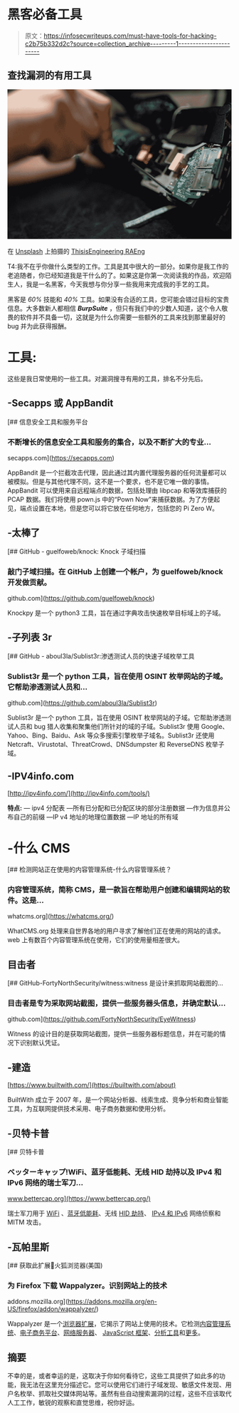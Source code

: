 # 黑客必备工具

> 原文：<https://infosecwriteups.com/must-have-tools-for-hacking-c2b75b332d2c?source=collection_archive---------1----------------------->

## 查找漏洞的有用工具

![](img/3aa377c358d2cdd54b6e73fcfc65c202.png)

在 [Unsplash](https://unsplash.com?utm_source=medium&utm_medium=referral) 上拍摄的 [ThisisEngineering RAEng](https://unsplash.com/@thisisengineering?utm_source=medium&utm_medium=referral)

T4:我不在乎你做什么类型的工作。工具是其中很大的一部分。如果你是我工作的老追随者，你已经知道我是干什么的了。如果这是你第一次阅读我的作品，欢迎陌生人，我是一名黑客，今天我想与你分享一些我用来完成我的手艺的工具。

黑客是 *60%* 技能和 *40%* 工具。如果没有合适的工具，您可能会错过目标的宝贵信息。大多数新人都相信 ***BurpSuite*** ，但只有我们中的少数人知道，这个令人敬畏的软件并不具备一切，这就是为什么你需要一些额外的工具来找到那里最好的 bug 并为此获得报酬。

# 工具:

这些是我日常使用的一些工具。对漏洞搜寻有用的工具，排名不分先后。

## -Secapps 或 AppBandit

[](https://secapps.com) [## 信息安全工具和服务平台

### 不断增长的信息安全工具和服务的集合，以及不断扩大的专业…

secapps.com](https://secapps.com) 

AppBandit 是一个拦截攻击代理，因此通过其内置代理服务器的任何流量都可以被模拟。但是与其他代理不同，这不是一个要求，也不是它唯一做的事情。AppBandit 可以使用来自远程端点的数据，包括处理由 libpcap 和等效库捕获的 PCAP 数据。我们将使用 pown.js 中的“Pown Now”来捕获数据。为了方便起见，端点设置在本地，但是您可以将它放在任何地方，包括您的 Pi Zero W。

## -太棒了

[](https://github.com/guelfoweb/knock) [## GitHub - guelfoweb/knock: Knock 子域扫描

### 敲门子域扫描。在 GitHub 上创建一个帐户，为 guelfoweb/knock 开发做贡献。

github.com](https://github.com/guelfoweb/knock) 

Knockpy 是一个 python3 工具，旨在通过字典攻击快速枚举目标域上的子域。

## -子列表 3r

[](https://github.com/aboul3la/Sublist3r) [## GitHub - aboul3la/Sublist3r:渗透测试人员的快速子域枚举工具

### Sublist3r 是一个 python 工具，旨在使用 OSINT 枚举网站的子域。它帮助渗透测试人员和…

github.com](https://github.com/aboul3la/Sublist3r) 

Sublist3r 是一个 python 工具，旨在使用 OSINT 枚举网站的子域。它帮助渗透测试人员和 bug 猎人收集和聚集他们所针对的域的子域。Sublist3r 使用 Google、Yahoo、Bing、Baidu、Ask 等众多搜索引擎枚举子域名。Sublist3r 还使用 Netcraft、Virustotal、ThreatCrowd、DNSdumpster 和 ReverseDNS 枚举子域。

## **-IPV4info.com**

[http://ipv4info.com/](http://ipv4info.com/tools/)

**特点:**
— ipv4 分配表
—所有已分配和已分配区块的部分注册数据
—作为信息并公布自己的前缀
—IP v4 地址的地理位置数据
—IP 地址的所有域

# -什么 CMS

 [## 检测网站正在使用的内容管理系统-什么内容管理系统？

### 内容管理系统，简称 CMS，是一款旨在帮助用户创建和编辑网站的软件。这是…

whatcms.org](https://whatcms.org/) 

WhatCMS.org 处理来自世界各地的用户寻求了解他们正在使用的网站的请求。web 上有数百个内容管理系统在使用，它们的使用量相差很大。

## 目击者

[](https://github.com/FortyNorthSecurity/EyeWitness) [## GitHub-FortyNorthSecurity/witness:witness 是设计来抓取网站截图的…

### 目击者是专为采取网站截图，提供一些服务器头信息，并确定默认…

github.com](https://github.com/FortyNorthSecurity/EyeWitness) 

Witness 的设计目的是获取网站截图，提供一些服务器标题信息，并在可能的情况下识别默认凭证。

## -建造

[https://www.builtwith.com/](https://builtwith.com/about)

BuiltWith 成立于 2007 年，是一个网站分析器、线索生成、竞争分析和商业智能工具，为互联网提供技术采用、电子商务数据和使用分析。

## -贝特卡普

[](https://www.bettercap.org/) [## 贝特卡普

### ベッターキャップ!WiFi、蓝牙低能耗、无线 HID 劫持以及 IPv4 和 IPv6 网络的瑞士军刀…

www.bettercap.org](https://www.bettercap.org/) 

瑞士军刀用于 [WiFi](https://www.bettercap.org/modules/wifi/) 、[蓝牙低能耗](https://www.bettercap.org/modules/ble/)、无线 [HID 劫持](https://www.bettercap.org/modules/hid/)、 [IPv4 和 IPv6](https://www.bettercap.org/modules/ethernet) 网络侦察和 MITM 攻击。

## -瓦帕里斯

[](https://addons.mozilla.org/en-US/firefox/addon/wappalyzer/) [## 获取此扩展🦊火狐浏览器(美国)

### 为 Firefox 下载 Wappalyzer。识别网站上的技术

addons.mozilla.org](https://addons.mozilla.org/en-US/firefox/addon/wappalyzer/) 

Wappalyzer 是一个[浏览器扩展](https://outgoing.prod.mozaws.net/v1/f42a16047b2569583f4020259f7a78bb1512bdadf1e45ec423ad42fccc3272ea/https%3A//www.wappalyzer.com/download)，它揭示了网站上使用的技术。它检测[内容管理系统](https://outgoing.prod.mozaws.net/v1/a8441c495eb580145a31a8ed5e8f211d9a462d3ea990e661f0bb270814d10f19/https%3A//www.wappalyzer.com/technologies/cms)、[电子商务平台](https://outgoing.prod.mozaws.net/v1/2b3e4585e073040c75400684690374fbcd875d050d3ad741c2ea4940df1f24f8/https%3A//www.wappalyzer.com/technologies/ecommerce)、[网络服务器](https://outgoing.prod.mozaws.net/v1/ecb9f7f9dbb5dbc29340f49dddc480601cba8293b2ec7a81349943a6e0e6c73b/https%3A//www.wappalyzer.com/technologies/web-servers)、 [JavaScript 框架](https://outgoing.prod.mozaws.net/v1/51a354a185bc1b89a03a9c0d78b2804f25f7f615b1ea770bf36d9620bf661d51/https%3A//www.wappalyzer.com/technologies/javascript-frameworks)、[分析工具](https://outgoing.prod.mozaws.net/v1/654fecc5c6b06878083a7e4441e1181545c418c04ca9feacee84b27bfe33868c/https%3A//www.wappalyzer.com/technologies/analytics)和[更多](https://outgoing.prod.mozaws.net/v1/ed819a6892466b8189ff8ac14d44be190ffdc248d4db9745715ec8c6e2418bd8/https%3A//www.wappalyzer.com/technologies)。

## 摘要

不幸的是，或者幸运的是，这取决于你如何看待它，这些工具提供了如此多的功能，我无法在这里充分描述它。您可以使用它们进行子域发现、敏感文件发现、用户名枚举、抓取社交媒体网站等。虽然有些自动搜索漏洞的过程，这些不应该取代人工工作，敏锐的观察和直觉思维，祝你好运。